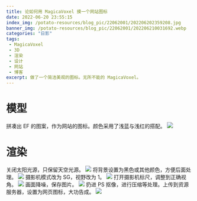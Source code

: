 ```yaml
---
title: 论如何用 MagicaVoxel 摸一个网站图标
date: 2022-06-20 23:55:15
index_img: /potato-resources/blog_pic/22062001/202206202359208.jpg
banner_img: /potato-resources/blog_pic/22062001/202206210031692.webp
categories: "日影"
tags:
 - MagicaVoxel
 - 3D
 - 渲染
 - 设计
 - 网站
 - 博客
excerpt: 做了一个简洁美观的图标。无所不能的 MagicaVoxel。
---
```

# 模型
拼凑出 EF 的图案，作为网站的图标。颜色采用了浅蓝与浅红的搭配。
![](/potato-resources/blog_pic/22062001/202206210002743.png)
# 渲染
关闭太阳光源，只保留天空光源。
![](/potato-resources/blog_pic/22062001/202206210004411.png)
将背景设置为黑色或其他颜色，方便后面处理。
![](/potato-resources/blog_pic/22062001/202206210004145.png)
摄影机模式改为 SG，视野改为 1。
![](/potato-resources/blog_pic/22062001/202206261001542.png)
打开摄影机标尺，调整到正确视角。
![](/potato-resources/blog_pic/22062001/202206210009704.png)
画面降噪，保存图片。
![](/potato-resources/blog_pic/22062001/202206261001726.webp)
扔进 PS 抠像，进行压缩等处理。上传到资源服务器，设置为网页图标，大功告成。
![](/potato-resources/blog_pic/22062001/202206210013839.png)